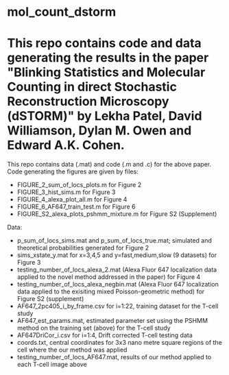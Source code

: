 # mol_count_dstorm
# This repo contains code and data generating the results in the paper "Blinking Statistics and Molecular Counting in direct Stochastic Reconstruction Microscopy (dSTORM)" by Lekha Patel, David Williamson, Dylan M. Owen and Edward A.K. Cohen.

This repo contains data (.mat) and code (.m and .c) for the above paper. 
Code generating the figures are given by files: 
- FIGURE_2_sum_of_locs_plots.m for Figure 2 
- FIGURE_3_hist_sims.m for Figure 3
- FIGURE_4_alexa_plot_all.m for Figure 4
- FIGURE_6_AF647_train_test.m for Figure 6
- FIGURE_S2_alexa_plots_pshmm_mixture.m for Figure S2 (Supplement)

Data: 
- p_sum_of_locs_sims.mat and p_sum_of_locs_true.mat; simulated and theoretical probabilities generated for Figure 2
- sims_xstate_y.mat for x=3,4,5 and y=fast,medium,slow (9 datasets) for Figure 3 
- testing_number_of_locs_alexa_2.mat (Alexa Fluor 647 localization data applied to the novel method addressed in the paper) for Figure 4 
- testing_number_of_locs_alexa_negbin.mat (Alexa Fluor 647 localization data applied to the exisiting mixed Poisson-geometric method) for Figure S2 (supplement) 
- AF647_2pc405_i_by_frame.csv for i=1:22, training dataset for the T-cell study 
- AF647_est_params.mat, estimated parameter set using the PSHMM method on the training set (above) for the T-cell study 
- AF647DriCor_i.csv for i=1:4, Drift corrected T-cell testing data 
- coords.txt, central coordinates for 3x3 nano metre square regions of the cell where the our method was applied 
- testing_number_of_locs_AF647.mat, results of our method applied to each T-cell image above




